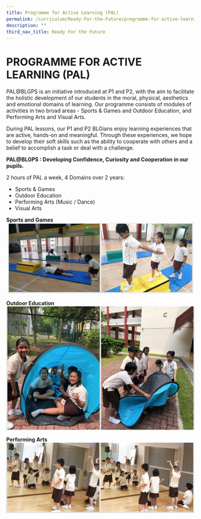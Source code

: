 ```yaml
---
title: Programme for Active Learning (PAL)
permalink: /curriculum/Ready-For-the-Future/programme-for-active-learning-pal
description: ""
third_nav_title: Ready For the Future
---
```

# PROGRAMME FOR ACTIVE LEARNING (PAL)

PAL@BLGPS is an initiative introduced at P1 and P2, with the aim to facilitate the holistic development of our students in the moral, physical, aesthetics and emotional domains of learning. Our programme consists of modules of activities in two broad areas - Sports & Games and Outdoor Education, and Performing Arts and Visual Arts.  

During PAL lessons, our P1 and P2 BLGians enjoy learning experiences that are active, hands-on and meaningful. Through these experiences, we hope to develop their soft skills such as the ability to cooperate with others and a belief to accomplish a task or deal with a challenge.  

**PAL@BLGPS : Developing Confidence, Curiosity and Cooperation in our pupils.**

2 hours of PAL a week, 4 Domains over 2 years: 
*	 Sports & Games
*	 Outdoor Education
*	 Performing Arts (Music / Dance)
*	 Visual Arts

**Sports and Games**
![](/images/Sports%20&%20Games.png)

**Outdoor Education**
![](/images/Outdoor%20Education.png)

**Performing Arts**
![](/images/Performing%20Arts.png)